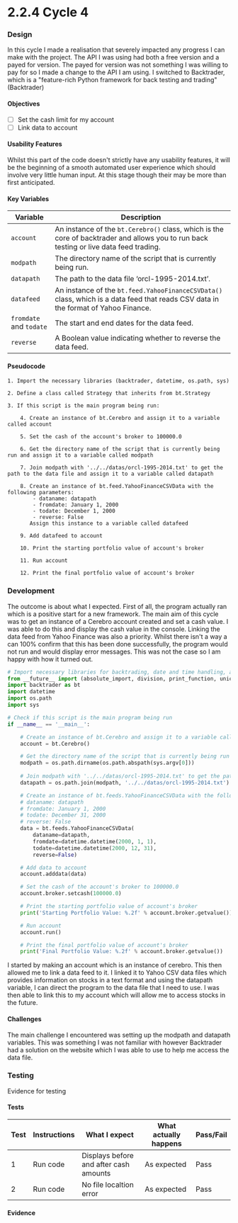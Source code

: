 # 2.2.4 Cycle 4

### Design <a href="#design" id="design"></a>

In this cycle I made a realisation that severely impacted any progress I can make with the project. The API I was using had both a free version and a payed for version. The payed for version was not something I was willing to pay for so I made a change to the API I am using. I switched to Backtrader, which is a "feature-rich Python framework for back testing and trading" (Backtrader)

#### Objectives <a href="#objectives" id="objectives"></a>

* [ ] Set the cash limit for my account
* [ ] Link data to account

#### Usability Features <a href="#usability-features" id="usability-features"></a>

Whilst this part of the code doesn't strictly have any usability features, it will be the beginning of a smooth automated user experience which should involve very little human input. At this stage though their may be more than first anticipated.

#### Key Variables <a href="#key-variables" id="key-variables"></a>

| Variable                | Description                                                                                                                            |
| ----------------------- | -------------------------------------------------------------------------------------------------------------------------------------- |
| `account`               | An instance of the `bt.Cerebro()` class, which is the core of backtrader and allows you to run back testing or live data feed trading. |
| `modpath`               | The directory name of the script that is currently being run.                                                                          |
| `datapath`              | The path to the data file ‘orcl-1995-2014.txt’.                                                                                        |
| `datafeed`              | An instance of the `bt.feed.YahooFinanceCSVData()` class, which is a data feed that reads CSV data in the format of Yahoo Finance.     |
| `fromdate` and `todate` | The start and end dates for the data feed.                                                                                             |
| `reverse`               | A Boolean value indicating whether to reverse the data feed.                                                                           |

#### Pseudocode <a href="#pseudocode" id="pseudocode"></a>



```
1. Import the necessary libraries (backtrader, datetime, os.path, sys)

2. Define a class called Strategy that inherits from bt.Strategy

3. If this script is the main program being run:

    4. Create an instance of bt.Cerebro and assign it to a variable called account

    5. Set the cash of the account's broker to 100000.0

    6. Get the directory name of the script that is currently being run and assign it to a variable called modpath

    7. Join modpath with '../../datas/orcl-1995-2014.txt' to get the path to the data file and assign it to a variable called datapath

    8. Create an instance of bt.feed.YahooFinanceCSVData with the following parameters:
        - dataname: datapath
        - fromdate: January 1, 2000
        - todate: December 1, 2000
        - reverse: False
       Assign this instance to a variable called datafeed

    9. Add datafeed to account

    10. Print the starting portfolio value of account's broker

    11. Run account

    12. Print the final portfolio value of account's broker

```

### Development <a href="#development" id="development"></a>

The outcome is about what I expected. First of all, the program actually ran which is a positive start for a new framework. The main aim of this cycle was to get an instance of a Cerebro account created and set a cash value. I was able to do this and display the cash value in the console. Linking the data feed from Yahoo Finance was also a priority. Whilst there isn't a way a can 100% confirm that this has been done successfully, the program would not run and would display error messages. This was not the case so I am happy with how it turned out.

```python
# Import necessary libraries for backtrading, date and time handling, and system operations
from __future__ import (absolute_import, division, print_function, unicode_literals)
import backtrader as bt
import datetime
import os.path
import sys

# Check if this script is the main program being run
if __name__ == '__main__':

    # Create an instance of bt.Cerebro and assign it to a variable called account
    account = bt.Cerebro()

    # Get the directory name of the script that is currently being run and assign it to a variable called modpath
    modpath = os.path.dirname(os.path.abspath(sys.argv[0]))
    
    # Join modpath with '../../datas/orcl-1995-2014.txt' to get the path to the data file and assign it to a variable called datapath
    datapath = os.path.join(modpath, '../../datas/orcl-1995-2014.txt')

    # Create an instance of bt.feeds.YahooFinanceCSVData with the following parameters:
    # dataname: datapath
    # fromdate: January 1, 2000
    # todate: December 31, 2000
    # reverse: False
    data = bt.feeds.YahooFinanceCSVData(
        dataname=datapath,
        fromdate=datetime.datetime(2000, 1, 1),
        todate=datetime.datetime(2000, 12, 31),
        reverse=False)

    # Add data to account
    account.adddata(data)

    # Set the cash of the account's broker to 100000.0
    account.broker.setcash(100000.0)

    # Print the starting portfolio value of account's broker
    print('Starting Portfolio Value: %.2f' % account.broker.getvalue())

    # Run account
    account.run()

    # Print the final portfolio value of account's broker
    print('Final Portfolio Value: %.2f' % account.broker.getvalue())


```

I started by making an account which is an instance of cerebro. This then allowed me to link a data feed to it. I linked it to Yahoo CSV data files which provides information on stocks in a text format and using the datapath variable, I can direct the program to the data file that I need to use. I was then able to link this to my account which will allow me to access stocks in the future.

#### Challenges <a href="#challenges" id="challenges"></a>

The main challenge I encountered was setting up the modpath and datapath variables. This was something I was not familiar with however Backtrader had a solution on the website which I was able to use to help me access the data file.

### Testing <a href="#testing" id="testing"></a>

Evidence for testing

#### Tests <a href="#tests" id="tests"></a>

| Test | Instructions | What I expect                          | What actually happens | Pass/Fail |
| ---- | ------------ | -------------------------------------- | --------------------- | --------- |
| 1    | Run code     | Displays before and after cash amounts | As expected           | Pass      |
| 2    | Run code     | No file localtion error                | As expected           | Pass      |

#### Evidence <a href="#evidence" id="evidence"></a>
